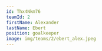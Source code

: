 ```yaml
---
id: Thx4Nkm76
teamId: 2
firstName: Alexander
lastName: Ebert
position: goalkeeper
image: img/teams/2/ebert_alex.jpeg
---
```

